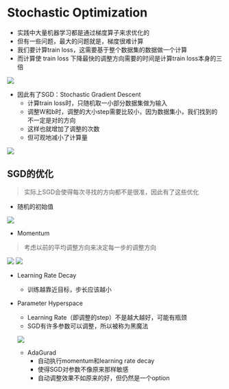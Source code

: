 # Stochastic Optimization


- 实践中大量机器学习都是通过梯度算子来求优化的
- 但有一些问题，最大的问题就是，梯度很难计算
- 我们要计算train loss，这需要基于整个数据集的数据做一个计算
- 而计算使 train loss 下降最快的调整方向需要的时间是计算train loss本身的三倍

![](../../res/hard_scale_gradient.png)

- 因此有了SGD：Stochastic Gradient Descent
  - 计算train loss时，只随机取一小部分数据集做为输入
  - 调整W和b时，调整的大小step需要比较小，因为数据集小，我们找到的不一定是对的方向
  - 这样也就增加了调整的次数
  - 但可观地减小了计算量

![](../../res/sgd.png)

## SGD的优化

> 实际上SGD会使得每次寻找的方向都不是很准，因此有了这些优化

- 随机的初始值

![](../../res/init_for_sdg.png)
- Momentum

> 考虑以前的平均调整方向来决定每一步的调整方向

![](../../res/momentum1.jpg)
![](../../res/momentum2.jpg)

- Learning Rate Decay
  - 训练越靠近目标，步长应该越小
  
- Parameter Hyperspace
  - Learning Rate（即调整的step）不是越大越好，可能有瓶颈
  - SGD有许多参数可以调整，所以被称为黑魔法
  
  ![](../../res/SDG_param.png)
  - AdaGurad
    - 自动执行momentum和learning rate decay
    - 使得SGD对参数不像原来那样敏感
    - 自动调整效果不如原来的好，但仍然是一个option
 
